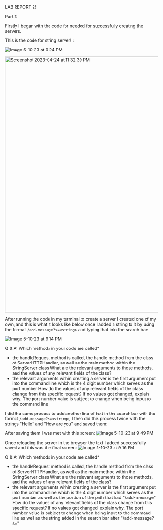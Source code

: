 LAB REPORT 2!

Part 1:

Firstly I began with the code for needed for successfully creating the servers.

This is the code for string server! : 

![Image 5-10-23 at 9 24 PM](https://github.com/oRyLee/Lab-Report-2/assets/130015533/6e4a01de-cef8-4528-bd89-b423a87608ae)

<img width="843" alt="Screenshot 2023-04-24 at 11 32 39 PM" src="https://user-images.githubusercontent.com/130015533/234193467-fdd68803-be4c-4fb4-a8d6-d9a0f1357317.png">

After running the code in my terminal to create a server I created one of my own, and this is what it looks like below  once I added a string to it by using the format ```/add-message?s=<string>``` and typing that into the search bar:
  
![Image 5-10-23 at 9 14 PM](https://github.com/oRyLee/Lab-Report-2/assets/130015533/1c1e3048-50d1-4c47-90c2-aa88d21c85be)

Q & A:
Which methods in your code are called?
- the handleRequest method is called, the handle method from the class of ServerHTTPHandler, as well as the main method within the StringServer class
What are the relevant arguments to those methods, and the values of any relevant fields of the class?
- the relevant arguments within creating a server is the first argument put into the command line which is the 4 digit number which serves as the port number
How do the values of any relevant fields of the class change from this specific request? If no values got changed, explain why.
The port number value is subject to change when being input to the command line
  
  
  
I did the same process to add another line of text in the search bar with the format ```/add-message?s=<string>```, I then did this process twice with the strings "Hello" and "How are you" and saved them: 
  
 After saving them I was met with this screen: 
 ![Image 5-10-23 at 9 49 PM](https://github.com/oRyLee/Lab-Report-2/assets/130015533/a6b60e49-ab12-43a5-a6a0-a32316688e88)

  
  
 Once reloading the server in the browser the text I added successfully saved and this was the final screen:
![Image 5-10-23 at 9 16 PM](https://github.com/oRyLee/Lab-Report-2/assets/130015533/1755e5e9-651f-444a-993b-c8fd0804e911)

Q & A:
Which methods in your code are called?
- the handleRequest method is called, the handle method from the class of ServerHTTPHandler, as well as the main method within the StringServer class
What are the relevant arguments to those methods, and the values of any relevant fields of the class?
- the relevant arguments within creating a server is the first argument put into the command line which is the 4 digit number which serves as the port number as well as the portion of the path that had "/add-message"
How do the values of any relevant fields of the class change from this specific request? If no values got changed, explain why.
The port number value is subject to change when being input to the command line as well as the string added in the search bar after "/add-message?s="
  
  

  
 




